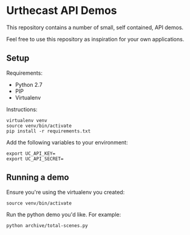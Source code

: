 # Urthecast API Demos

This repository contains a number of small, self contained, API demos.

Feel free to use this repository as inspiration for your own applications.

## Setup

Requirements:

* Python 2.7
* PIP
* Virtualenv

Instructions:

```
virtualenv venv
source venv/bin/activate
pip install -r requirements.txt
```

Add the following variables to your environment:

```
export UC_API_KEY=
export UC_API_SECRET=
```

## Running a demo

Ensure you're using the virtualenv you created:

```
source venv/bin/activate
```

Run the python demo you'd like. For example:

```
python archive/total-scenes.py
```
